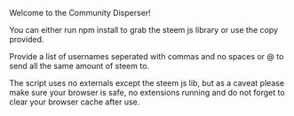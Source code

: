 Welcome to the Community Disperser!

You can either run npm install to grab the steem js library or use the copy provided.

Provide a list of usernames seperated with commas and no spaces or @ to send all the same amount of steem to.

The script uses no externals except the steem js lib, but as a caveat please make sure your browser is safe, no extensions running and do not forget to clear your browser cache after use.
